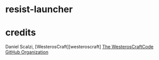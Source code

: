 # resist-launcher

# credits
Daniel Scalzi, [WesterosCraft][westeroscraft]
[The WesterosCraftCode GitHub Organization](https://github.com/WesterosCraftCode/ElectronLauncher)
